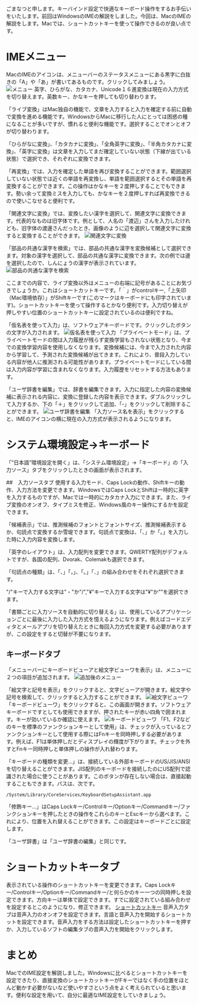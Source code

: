 ごまなつと申します。キーバインド設定で快適なキーボード操作をするお手伝いをいたします。前回はWindowsのIMEの解説をしました。今回は、MacのIMEの解説をします。Macでは、ショートカットキーを使って操作できるのが良い点です。

# IMEメニュー
MacのIMEのアイコンは、メニューバーのステータスメニューにある黒字に白抜きの「A」や「あ」が書いてあるものです。クリックしてみましょう。
![メニュー](images6/menu.png)
英字、ひらがな、カタカナ、Unicode１６進変換は現在の入力方式を切り替えます。英数キー、かなキーを押しても切り替わります。

「ライブ変換」はMac独自の機能で、文章を入力すると入力を確定する前に自動で変換を進める機能です。WindowsからMacに移行した人にとっては困惑の種になることが多いですが、慣れると便利な機能です。選択することでオンとオフが切り替わります。

「ひらがなに変換」、「カタカナに変換」、「全角英字に変換」、「半角カタカナに変換」、「英字に変換」は文章を入力してまだ確定していない状態（下線が出ている状態）で選択でき、それぞれに変換できます。

「再変換」では、入力を確定した単語を再び変換することができます。範囲選択していない状態では近くの単語を再変換し、単語を範囲選択するとその単語を再変換することができます。この操作はかなキーを２度押しすることでもできます。勢い余って変換ミスを入力しても、かなキーを２度押しすれば再変換できるので使いこなせると便利です。

「関連文字に変換」では、変換したい漢字を選択して、関連文字に変換できます。代表的なものは旧字体です。例として、人名の「渡辺」さんを入力したけれども、旧字体の渡邊さんだったとき、画像のように辺を選択して関連文字に変換すると変換することができます。
![関連文字に変換](images6/relation.png)

「部品の共通な漢字を検索」では、部品の共通な漢字を変換候補として選択できます。対象の漢字を選択して、部品の共通な漢字に変換できます。次の例では邊を選択したので、しんにょうの漢字が表示されています。
![部品の共通な漢字を検索](images6/parts.png)

ここまでの内容で、ライブ変換以外はメニューの右端に記号があることにお気づきでしょうか。これはショートカットキーです。「＾」がcontrolキー,「上矢印（Mac環境依存）」がShiftキーです(このマークはキーボードにも印字されています)。ショートカットキーを使って操作するとかなり便利です。入力切り替えが押しやすい位置のショートカットキーに設定されているのは便利ですね。

「仮名表を使って入力」は、ソフトウェアキーボードです。クリックしたボタンの文字が入力されます。
![仮名表を使って入力](images6/kanatable.png)
「プライベートモード」は、プライベートモードの間は入力履歴が残らず変換学習もされない状態となり、今までの変換学習内容を使用しなくなります。変換候補には、今まで入力された内容から学習して、予測された変換候補が出てきます。これにより、普段入力している内容が他人に推測される可能性があります。プライベートモードにしている間は入力内容が学習に含まれなくなります。入力履歴をリセットする方法もあります。

「ユーザ辞書を編集」では、辞書を編集できます。入力に指定した内容の変換候補に表示される内容に、変換に登録した内容を表示できます。ダブルクリックして入力するか、下の「＋」をクリックして追加、「-」をクリックして削除することができます。
![ユーザ辞書を編集](images6/dic.png)
「入力ソース名を表示」をクリックすると、IMEのアイコンの横に現在の入力方式が表示されるようになります。

# システム環境設定→キーボード
「”日本語”環境設定を開く」は、「システム環境設定」→「キーボード」の「入力ソース」タブをクリックしたときの画面が表示されます。

##　入力ソースタブ
使用する入力モード、Caps Lockの動作、Shiftキーの動作、入力方法を変更できます。WindowsではCaps LockとShiftは一時的に英字を入力するものですが、Macでは一時的にカタカナ入力にできます。また、ライブ変換のオンオフ、タイプミスを修正、Windows風のキー操作にするかを設定できます。

「候補表示」では、推測候補のフォントとフォントサイズ、推測候補表示するか、句読点で変換するか雪堤できます。句読点で変換は、「、」か「。」を入力した時に入力内容を変換します。

「英字のレイアウト」は、入力配列を変更できます。QWERTY配列がデフォルトですが、各国の配列、Dvorak、Colemakも選択できます。

「句読点の種類」は、「、」「，」、「。」「．」の組み合わせをそれぞれ選択できます。

"/"キーで入力する文字は"・"か"/","¥"キーで入力する文字は"¥"か"\"を選択できます。

「書類ごとに入力ソースを自動的に切り替える」は、使用しているアプリケーションごとに最後に入力した入力方式を憶えるようになります。例えばコードエディタとメールアプリを切り替えたときに毎回入力方式を変更する必要がありますが、この設定をすると切替が不要になります。

## キーボードタブ
「メニューバーにキーボードビューアと絵文字ビューワを表示」は、メニューに２つの項目が追加されます。
![追加後のメニュー](images6/addmenu.png)

「絵文字と記号を表示」をクリックすると、文字ビューアが開きます。絵文字や記号を検索して、クリックすると入力することができます。
![絵文字ビューワ](images6/emoji.png)
「キーボードビューワ」をクリックすると、この画面が開きます。ソフトウェアキーボードですとしても使用できますが、押されたキーが赤い四角で囲まれます。キーが効いているか確認に使えます。
![キーボードビューワ](images6/viewer.png)
「F1、F2などのキーを標準のファンクションキーとして使用」は、チェックが入っているとファンクションキーとして使用する際にはFnキーを同時押しする必要があります。例えば、F1は単体押しだとディスプレイの輝度が下がります。チェックを外すとFnキー同時押しと単体押しの操作が入れ替わります。

「キーボードの種類を変更...」は、接続している外部キーボードのUS/JIS/ANSIを切り替えることができます。JIS配列のキーボードを接続したのにUS配列で認識された場合に使うことがあります。このボタンが存在しない場合は、直接起動することもできます。パスは、次です。

```
/System/Library/CoreServices/KeyboardSetupAssistant.app
```

「修飾キー...」はCaps Lockキー/Controlキー/Optionキー/Commandキー/ファンクションキーを押したときの操作をこれらのキーとEscキーから選べます。これにより、位置を入れ替えることができます。この設定はキーボードごとに設定します。

「ユーザ辞書」は「ユーザ辞書の編集」と同じです。

# ショートカットキータブ
表示されている操作のショートカットキーを変更できます。Caps Lockキー/Controlキー/Optionキー/Commandキー/と何らかのキー一つの同時押しを設定できます。方向キーは単体で設定できます。すでに設定されている組み合わせを設定するとこのようになり、修正できます。
[ショートカットキー](images6/shortcut.png)
音声入力タブは音声入力のオンオフを設定できます。言語と音声入力を開始するショートカットを設定できます。音声入力をする方法は設定したショートカットキーを押すか、入力しているソフトの編集タブの音声入力を開始をクリックします。

# まとめ
MacでのIME設定を解説しました。Windowsに比べるとショートカットキーを設定できたり、直接変換のショートカットキーがFキーではなく手の位置をほとんど動かす必要がないなど使いやすさという点をよく考えられていると思います。便利な設定を用いて、自分に最適なIME設定をしていきましょう。

